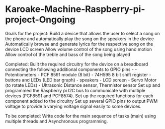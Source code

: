 # Karoake-Machine-Raspberry-pi-project-Ongoing 
Goals for the project:
  Build a device that allows the user to select a song on the phone and automatically play the song on the speakers in the device
  Automatically browse and generate lyrics for the respective song on the device LCD screen
  Allow volume control of the song using hand motion
  Allow control of the treble and bass of the song being played

Completed:
  Built the required circuitry for the device on a breadboard connecting the following additional components to GPIO pins -
        - Potentiometers
        - PCF 8591 module (8 bit)
        - 74H595 8 bit shift register
        - buttons and LEDs (LED bar graph)
        - speakers
        - LCD screen
        - Servo Motor (to rotate LEDs)
        - Ultrasonic Distance sensor, Thermistor sensor
  Set up and programmed the Raspberry pi I2C bus to communicate with multiple devices (PCF8591 and PCF8574).
  Set up the required functions for each component added to the circuitry
  Set up several GPIO pins to output PWM voltage to provide a varying voltage signal easily to some devices.     

To be completed:
  Write code for the main sequence of tasks (main) using multiple threads and Asynchronous programming.
  
